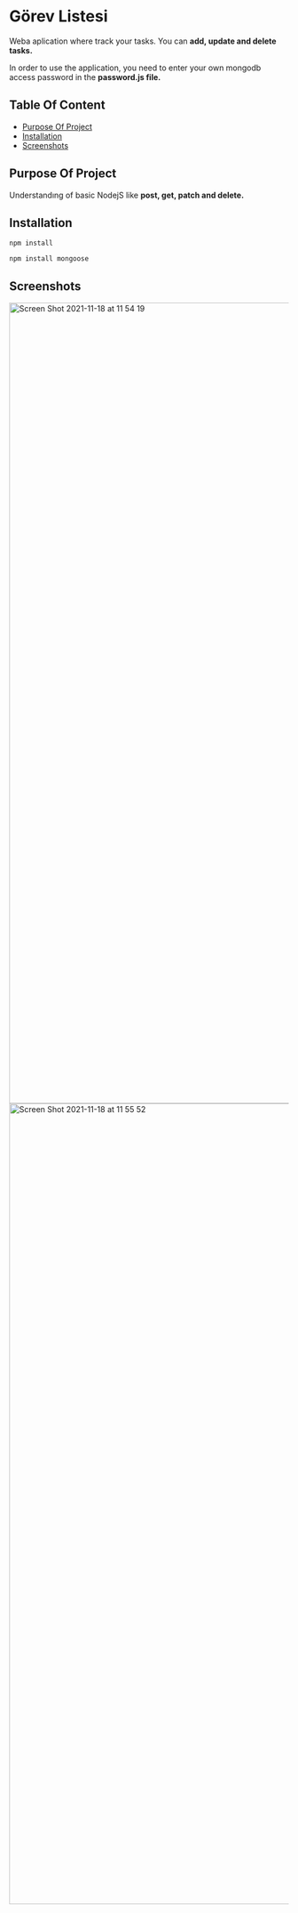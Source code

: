 # Görev Listesi
Weba aplication where track your tasks. You can **add, update and delete tasks.** 

In order to use the application, you need to enter your own mongodb access password in the **password.js file.**

## Table Of Content

  * [Purpose Of Project](#purpose-of-project)
  * [Installation](#installation)
  * [Screenshots](#screenshots)

## Purpose Of Project
Understandıng of basic NodejS like **post, get, patch and delete.**

## Installation
```npm install```

```npm install mongoose```

## Screenshots
<img width="1440" alt="Screen Shot 2021-11-18 at 11 54 19" src="https://user-images.githubusercontent.com/52200813/142383797-6eed431f-9dc0-4911-85eb-8a311d0e0ae5.png">
<img width="1440" alt="Screen Shot 2021-11-18 at 11 55 52" src="https://user-images.githubusercontent.com/52200813/142383812-9cff3ddc-6e3d-4432-8d2f-e6f1a4707cf9.png">
